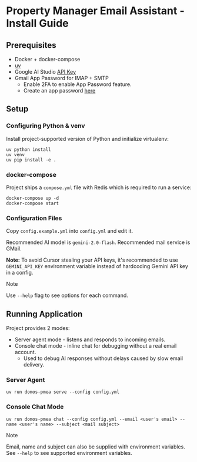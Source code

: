 # Property Manager Email Assistant - Install Guide

## Prerequisites

* Docker + docker-compose
* [uv](https://docs.astral.sh/uv/)
* Google AI Studio [API Key](https://aistudio.google.com/apikey)
* Gmail App Password for IMAP + SMTP
  * Enable 2FA to enable App Password feature.
  * Create an app password [here](https://myaccount.google.com/apppasswords)

## Setup

### Configuring Python & venv

Install project-supported version of Python and initialize virtualenv:

```shell
uv python install
uv venv
uv pip install -e .
```

### docker-compose

Project ships a `compose.yml` file with Redis which is required to run a service:

```shell
docker-compose up -d
docker-compose start
```

### Configuration Files

Copy `config.example.yml` into `config.yml` and edit it.

Recommended AI model is `gemini-2.0-flash`.
Recommended mail service is GMail.

**Note:** To avoid Cursor stealing your API keys, it's recommended to use `GEMINI_API_KEY` environment variable instead of hardcoding Gemini API key in a config.

> [!NOTE]
> Use `--help` flag to see options for each command.

## Running Application

Project provides 2 modes:

* Server agent mode - listens and responds to incoming emails.
* Console chat mode - inline chat for debugging without a real email account.
  * Used to debug AI responses without delays caused by slow email delivery.

### Server Agent

```shell
uv run domos-pmea serve --config config.yml
```

### Console Chat Mode

```shell
uv run domos-pmea chat --config config.yml --email <user's email> --name <user's name> --subject <mail subject> 
```

> [!NOTE]
> Email, name and subject can also be supplied with environment variables.
> See `--help` to see supported environment variables.

